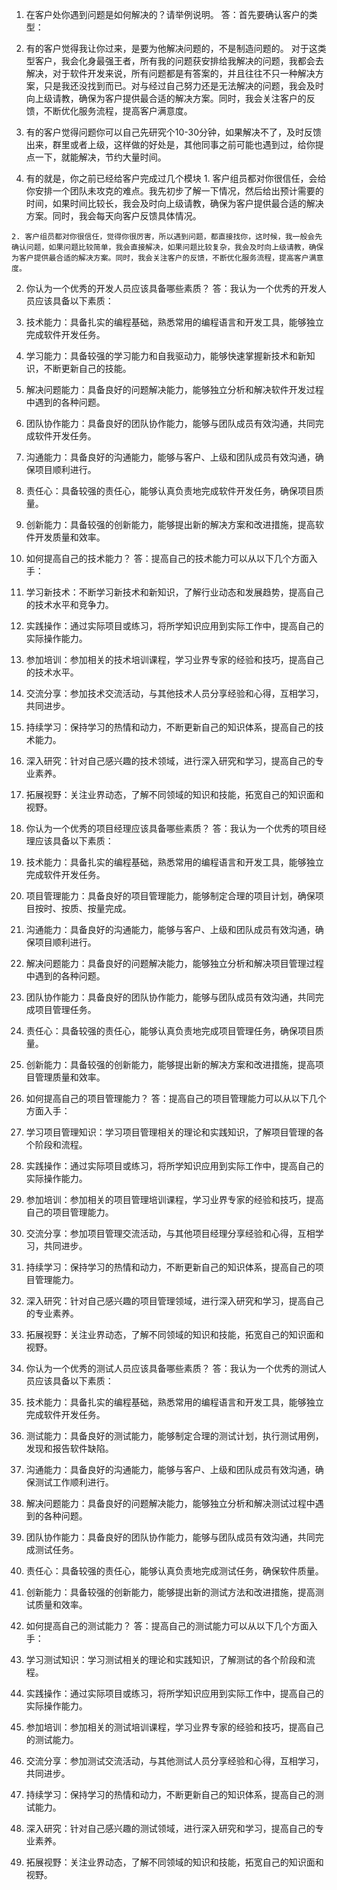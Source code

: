 1. 在客户处你遇到问题是如何解决的？请举例说明。
答：首先要确认客户的类型：
  1. 有的客户觉得我让你过来，是要为他解决问题的，不是制造问题的。
    对于这类型客户，我会化身最强王者，所有我的问题获安排给我解决的问题，我都会去解决，对于软件开发来说，所有问题都是有答案的，并且往往不只一种解决方案，只是我还没找到而已。对与经过自己努力还是无法解决的问题，我会及时向上级请教，确保为客户提供最合适的解决方案。同时，我会关注客户的反馈，不断优化服务流程，提高客户满意度。

  2. 有的客户觉得问题你可以自己先研究个10-30分钟，如果解决不了，及时反馈出来，群里或者上级，这样做的好处是，其他同事之前可能也遇到过，给你提点一下，就能解决，节约大量时间。
  
  3. 有的就是，你之前已经给客户完成过几个模块
    1. 客户组员都对你很信任，会给你安排一个团队未攻克的难点。我先初步了解一下情况，然后给出预计需要的时间，如果时间比较长，我会及时向上级请教，确保为客户提供最合适的解决方案。同时，我会每天向客户反馈具体情况。

    2. 客户组员都对你很信任，觉得你很厉害，所以遇到问题，都直接找你，这时候，我一般会先确认问题，如果问题比较简单，我会直接解决，如果问题比较复杂，我会及时向上级请教，确保为客户提供最合适的解决方案。同时，我会关注客户的反馈，不断优化服务流程，提高客户满意度。

2. 你认为一个优秀的开发人员应该具备哪些素质？
答：我认为一个优秀的开发人员应该具备以下素质：
  1. 技术能力：具备扎实的编程基础，熟悉常用的编程语言和开发工具，能够独立完成软件开发任务。
  2. 学习能力：具备较强的学习能力和自我驱动力，能够快速掌握新技术和新知识，不断更新自己的技能。
  3. 解决问题能力：具备良好的问题解决能力，能够独立分析和解决软件开发过程中遇到的各种问题。
  4. 团队协作能力：具备良好的团队协作能力，能够与团队成员有效沟通，共同完成软件开发任务。
  5. 沟通能力：具备良好的沟通能力，能够与客户、上级和团队成员有效沟通，确保项目顺利进行。
  6. 责任心：具备较强的责任心，能够认真负责地完成软件开发任务，确保项目质量。
  7. 创新能力：具备较强的创新能力，能够提出新的解决方案和改进措施，提高软件开发质量和效率。

3. 如何提高自己的技术能力？
答：提高自己的技术能力可以从以下几个方面入手：
  1. 学习新技术：不断学习新技术和新知识，了解行业动态和发展趋势，提高自己的技术水平和竞争力。
  2. 实践操作：通过实际项目或练习，将所学知识应用到实际工作中，提高自己的实际操作能力。
  3. 参加培训：参加相关的技术培训课程，学习业界专家的经验和技巧，提高自己的技术水平。
  4. 交流分享：参加技术交流活动，与其他技术人员分享经验和心得，互相学习，共同进步。
  5. 持续学习：保持学习的热情和动力，不断更新自己的知识体系，提高自己的技术能力。
  6. 深入研究：针对自己感兴趣的技术领域，进行深入研究和学习，提高自己的专业素养。
  7. 拓展视野：关注业界动态，了解不同领域的知识和技能，拓宽自己的知识面和视野。

4. 你认为一个优秀的项目经理应该具备哪些素质？
答：我认为一个优秀的项目经理应该具备以下素质：
  1. 技术能力：具备扎实的编程基础，熟悉常用的编程语言和开发工具，能够独立完成软件开发任务。
  2. 项目管理能力：具备良好的项目管理能力，能够制定合理的项目计划，确保项目按时、按质、按量完成。
  3. 沟通能力：具备良好的沟通能力，能够与客户、上级和团队成员有效沟通，确保项目顺利进行。
  4. 解决问题能力：具备良好的问题解决能力，能够独立分析和解决项目管理过程中遇到的各种问题。
  5. 团队协作能力：具备良好的团队协作能力，能够与团队成员有效沟通，共同完成项目管理任务。
  6. 责任心：具备较强的责任心，能够认真负责地完成项目管理任务，确保项目质量。
  7. 创新能力：具备较强的创新能力，能够提出新的解决方案和改进措施，提高项目管理质量和效率。

5. 如何提高自己的项目管理能力？
答：提高自己的项目管理能力可以从以下几个方面入手：
  1. 学习项目管理知识：学习项目管理相关的理论和实践知识，了解项目管理的各个阶段和流程。
  2. 实践操作：通过实际项目或练习，将所学知识应用到实际工作中，提高自己的实际操作能力。
  3. 参加培训：参加相关的项目管理培训课程，学习业界专家的经验和技巧，提高自己的项目管理能力。
  4. 交流分享：参加项目管理交流活动，与其他项目经理分享经验和心得，互相学习，共同进步。
  5. 持续学习：保持学习的热情和动力，不断更新自己的知识体系，提高自己的项目管理能力。
  6. 深入研究：针对自己感兴趣的项目管理领域，进行深入研究和学习，提高自己的专业素养。
  7. 拓展视野：关注业界动态，了解不同领域的知识和技能，拓宽自己的知识面和视野。

6. 你认为一个优秀的测试人员应该具备哪些素质？
答：我认为一个优秀的测试人员应该具备以下素质：
  1. 技术能力：具备扎实的编程基础，熟悉常用的编程语言和开发工具，能够独立完成软件开发任务。
  2. 测试能力：具备良好的测试能力，能够制定合理的测试计划，执行测试用例，发现和报告软件缺陷。
  3. 沟通能力：具备良好的沟通能力，能够与客户、上级和团队成员有效沟通，确保测试工作顺利进行。
  4. 解决问题能力：具备良好的问题解决能力，能够独立分析和解决测试过程中遇到的各种问题。
  5. 团队协作能力：具备良好的团队协作能力，能够与团队成员有效沟通，共同完成测试任务。
  6. 责任心：具备较强的责任心，能够认真负责地完成测试任务，确保软件质量。
  7. 创新能力：具备较强的创新能力，能够提出新的测试方法和改进措施，提高测试质量和效率。

7. 如何提高自己的测试能力？
答：提高自己的测试能力可以从以下几个方面入手：
  1. 学习测试知识：学习测试相关的理论和实践知识，了解测试的各个阶段和流程。
  2. 实践操作：通过实际项目或练习，将所学知识应用到实际工作中，提高自己的实际操作能力。
  3. 参加培训：参加相关的测试培训课程，学习业界专家的经验和技巧，提高自己的测试能力。
  4. 交流分享：参加测试交流活动，与其他测试人员分享经验和心得，互相学习，共同进步。
  5. 持续学习：保持学习的热情和动力，不断更新自己的知识体系，提高自己的测试能力。
  6. 深入研究：针对自己感兴趣的测试领域，进行深入研究和学习，提高自己的专业素养。
  7. 拓展视野：关注业界动态，了解不同领域的知识和技能，拓宽自己的知识面和视野。
